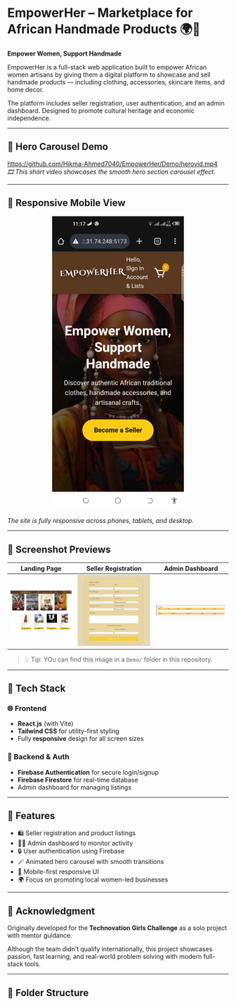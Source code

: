 # EmpowerHer – Marketplace for African Handmade Products 🌍🧵

**Empower Women, Support Handmade**

EmpowerHer is a full-stack web application built to empower African women artisans by giving them a digital platform to showcase and sell handmade products — including clothing, accessories, skincare items, and home decor.

The platform includes seller registration, user authentication, and an admin dashboard. Designed to promote cultural heritage and economic independence.

---

## 🎥 Hero Carousel Demo

https://github.com/Hikma-Ahmed7040/EmpowerHer/Demo/herovid.mp4  
*🎞️ This short video showcases the smooth hero section carousel effect.*


---

## 📱 Responsive Mobile View

<p align="center">
  <img src="./Demo/MobileReponsive.png" alt="Mobile View Screenshot" width="300"/>
</p>

*The site is fully responsive across phones, tablets, and desktop.*

---

## 📸 Screenshot Previews

| Landing Page | Seller Registration | Admin Dashboard |
|--------------|---------------------|-----------------|
| ![Landing Page](./Demo/landing.png) | ![Seller Registration](./Demo/seller_register.png) | ![Admin Dashboard](./Demo/adminDash1.png) |

> 💡 Tip: YOu can find this image in a `Demo/` folder in this repository.

---

## 🔧 Tech Stack

### 🌐 Frontend
- **React.js** (with Vite)
- **Tailwind CSS** for utility-first styling
- Fully **responsive** design for all screen sizes

### 🔐 Backend & Auth
- **Firebase Authentication** for secure login/signup
- **Firebase Firestore** for real-time database
- Admin dashboard for managing listings

---

## 🚀 Features

- 🛍️ Seller registration and product listings
- 🧑‍💼 Admin dashboard to monitor activity
- 🔒 User authentication using Firebase
- 🪄 Animated hero carousel with smooth transitions
- 📱 Mobile-first responsive UI
- 🌍 Focus on promoting local women-led businesses

---

## 🤝 Acknowledgment

Originally developed for the **Technovation Girls Challenge** as a solo project with mentor guidance.

Although the team didn’t qualify internationally, this project showcases passion, fast learning, and real-world problem solving with modern full-stack tools.

---

## 📂 Folder Structure

